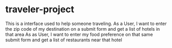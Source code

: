 # traveler-project
This is a interface used to help someone traveling. 
As a User, I want to enter the zip code of my destination on a submit form and get a list of hotels in that area
As as User, I want to enter my food preference on that same submit form and get a list of restaurants near that hotel
